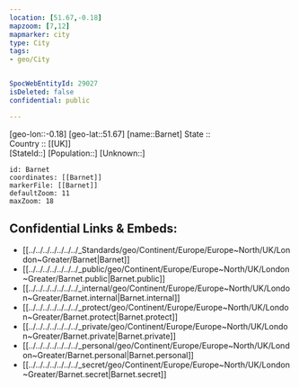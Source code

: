 ```yaml
---
location: [51.67,-0.18] 
mapzoom: [7,12] 
mapmarker: city 
type: City
tags:
- geo/City


SpocWebEntityId: 29027
isDeleted: false
confidential: public

---
```

[geo-lon::-0.18] 
[geo-lat::51.67] 
[name::Barnet] 
State ::  
Country :: [[UK]]  
[StateId::] 
[Population::] 
[Unknown::] 


```leaflet
id: Barnet
coordinates: [[Barnet]] 
markerFile: [[Barnet]] 
defaultZoom: 11 
maxZoom: 18
```


## Confidential Links & Embeds: 
- [[../../../../../../../_Standards/geo/Continent/Europe/Europe~North/UK/London~Greater/Barnet|Barnet]] 
- [[../../../../../../../_public/geo/Continent/Europe/Europe~North/UK/London~Greater/Barnet.public|Barnet.public]] 
- [[../../../../../../../_internal/geo/Continent/Europe/Europe~North/UK/London~Greater/Barnet.internal|Barnet.internal]] 
- [[../../../../../../../_protect/geo/Continent/Europe/Europe~North/UK/London~Greater/Barnet.protect|Barnet.protect]] 
- [[../../../../../../../_private/geo/Continent/Europe/Europe~North/UK/London~Greater/Barnet.private|Barnet.private]] 
- [[../../../../../../../_personal/geo/Continent/Europe/Europe~North/UK/London~Greater/Barnet.personal|Barnet.personal]] 
- [[../../../../../../../_secret/geo/Continent/Europe/Europe~North/UK/London~Greater/Barnet.secret|Barnet.secret]] 
